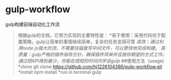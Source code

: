 # gulp-workflow
gulp构建前端自动化工作流
>根据gulp的文档，它努力实现的主要特性是：
>*易于使用：采用代码优于配置策略，gulp让简单的事情继续简单，复杂的任务变得可管
>*高效：通过利用node.js强大的流，不需要往磁盘写中间文件，可以更快地完成构建。*
>*高质量：gulp严格的插件指导方针，确保插件简单并且按你期望的方式工作。*
>*通过把API降到最少，你能在很短的时间内学会gulp*
##使用方法（usage)
*clone 
> git clone https://github.com/hj1226104386/gulp-workflow.git
*install
> npm install
*run in terminal
> gulp

